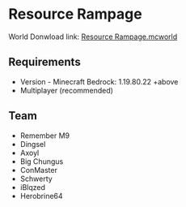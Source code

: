 # Resource Rampage
World Donwload link: [Resource Rampage.mcworld](https://github.com/Dingsel/Resource-Rampage/releases/download/hot-fix-2/Ready.Generated.World.1.mcworld)

## Requirements
 - Version - Minecraft Bedrock: 1.19.80.22 +above
 - Multiplayer (recommended)

## Team
 - Remember M9
 - Dingsel
 - Axoyl
 - Big Chungus
 - ConMaster
 - Schwerty
 - iBlqzed
 - Herobrine64
